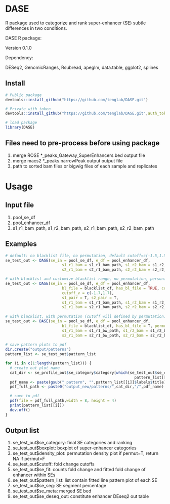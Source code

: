 # DASE
R package used to categorize and rank super-enhancer (SE) subtle differences in two conditions.

DASE R package:

Version 0.1.0

Dependency:

DESeq2, GenomicRanges, Rsubread, apeglm, data.table, ggplot2, splines

## Install
```R
# Public package
devtools::install_github("https://github.com/tenglab/DASE.git")

# Private with token
devtools::install_github("https://github.com/tenglab/DASE.git",auth_toke="your token")

# load package
library(DASE)
```

## Files need to pre-process before using package                                                               
1. merge ROSE *_peaks_Gateway_SuperEnhancers.bed output file                                                 
2. merge macs2 *_peaks.narrowPeak output output file                                                         
3. path to sorted bam files or bigwig files of each sample and replicates                                                                     


# Usage
## Input file                                                                                                 
 1. pool_se_df                                                                                                     
 2. pool_enhancer_df                                                                                          
 3. s1_r1_bam_path, s1_r2_bam_path, s2_r1_bam_path, s2_r2_bam_path                                             

## Examples
```R
# default: no blacklist file, no permutation, default cutoff=c(-1.5,1.5), both samples are single end
se_test_out <- DASE(se_in = pool_se_df, e_df = pool_enhancer_df, 
                         s1_r1_bam = s1_r1_bam_path, s1_r2_bam = s1_r2_bam_path, 
                         s2_r1_bam = s2_r1_bam_path, s2_r2_bam = s2_r2_bam_path)

# with blacklist and customize blacklist range, no permutation, personal defined cutoff, both samples are paired-end
se_test_out <- DASE(se_in = pool_se_df, e_df = pool_enhancer_df, 
                         bl_file = blacklist_df, has_bl_file = TRUE, custom_range = c("chr1:123-12345","chr12:12345-1234567"),
                         cutoff_v = c(-1.7,1.7),
                         s1_pair = T, s2_pair = T,
                         s1_r1_bam = s1_r1_bam_path, s1_r2_bam = s1_r2_bam_path,
                         s2_r1_bam = s2_r1_bam_path, s2_r2_bam = s2_r2_bam_path)
                           
# with blacklist, with permutation (cutoff will defined by permutation),and bw coverage
se_test_out <- DASE(se_in = pool_se_df, e_df = pool_enhancer_df, 
                         bl_file = blacklist_df, has_bl_file = T, permut = T, data_type="bw"
                         s1_r1_bam = s1_r1_bw_path, s1_r2_bam = s1_r2_bw_path,
                         s2_r1_bam = s2_r1_bw_path, s2_r2_bam = s2_r2_bw_path)
                         
# save pattern plots to pdf
dir.create("output/patterns")
pattern_list <- se_test_out$pattern_list

for (i in c(1:length(pattern_list))) {
  # create out plot name
  cat_dir <- se_profile_out$se_category$category[which(se_test_out$se_category$se_merge_name==
                                                         pattern_list[[i]]$labels$title)]
  pdf_name <- paste(gsub(" pattern", "",pattern_list[[i]]$labels$title),".pdf",sep="")
  pdf_full_path <- paste0("output_new/patterns/",cat_dir,"/",pdf_name)

  # save to pdf
  pdf(file = pdf_full_path,width = 8, height = 4)
  print(pattern_list[[i]])
  dev.off()
}

```
## Output list
 1. se_test_out$se_category: final SE categories and ranking
 2. se_test_out$boxplot: boxplot of super-enhancer categories
 3. se_test_out$density_plot: permutation density plot if permut=T, return NA if permut=F
 4. se_test_out$cutoff: fold change cutoffs
 5. se_test_out$se_fit: counts fold change and fitted fold change of enhancer within SEs 
 6. se_test_out$pattern_list: list contain fitted line pattern plot of each SE
 7. se_test_out$se_seg: SE segment percentage
 8. se_test_out$se_meta: merged SE bed
 9. se_test_out$se_deseq_out: constitute enhancer DEseq2 out table
